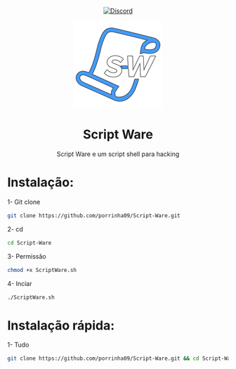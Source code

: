 <div align="center">

[![Discord][discord-badge]][discord-link]

[discord-badge]: https://img.shields.io/badge/discord-green?labelColor=0c0d10&color=7289da&style=for-the-badge&logo=discord&logoColor=7289da
[discord-link]: https://discord.gg/zZe47mksAN

![Script Ware](https://raw.githubusercontent.com/porrinha09/Script-Ware/main/images/logotipo.png)

# Script Ware
Script Ware e um script shell para hacking

</div>

# Instalação:

1- Git clone
```sh
git clone https://github.com/porrinha09/Script-Ware.git
```

2- cd
```sh
cd Script-Ware
```

3- Permissão
```sh
chmod +x ScriptWare.sh
```

4- Inciar
```sh
./ScriptWare.sh
```

# Instalação rápida:
1- Tudo
```sh
git clone https://github.com/porrinha09/Script-Ware.git && cd Script-Ware && chmod +x "scriptware.sh" && ./"scriptware.sh"
```